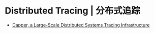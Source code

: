 # Distributed Tracing | 分布式追踪

- [Dapper, a Large-Scale Distributed Systems Tracing Infrastructure](https://research.google.com/pubs/pub36356.html)
